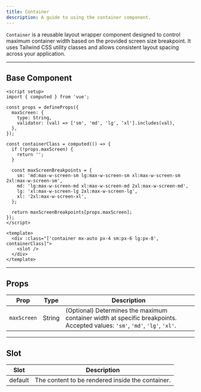 ```yaml
---
title: Container  
description: A guide to using the container component.
---
```


`Container` is a reusable layout wrapper component designed to control maximum container width based on the provided screen size breakpoint. It uses Tailwind CSS utility classes and allows consistent layout spacing across your application.

---

## Base Component

```vue
<script setup>
import { computed } from 'vue';

const props = defineProps({
  maxScreen: {
    type: String,
    validator: (val) => ['sm', 'md', 'lg', 'xl'].includes(val),
  },
});

const containerClass = computed(() => {
  if (!props.maxScreen) {
    return '';
  }

  const maxScreenBreakpoints = {
    sm: 'md:max-w-screen-sm lg:max-w-screen-sm xl:max-w-screen-sm 2xl:max-w-screen-sm',
    md: 'lg:max-w-screen-md xl:max-w-screen-md 2xl:max-w-screen-md',
    lg: 'xl:max-w-screen-lg 2xl:max-w-screen-lg',
    xl: '2xl:max-w-screen-xl',
  };

  return maxScreenBreakpoints[props.maxScreen];
});
</script>

<template>
  <div :class="['container mx-auto px-4 sm:px-6 lg:px-8', containerClass]">
    <slot />
  </div>
</template>
```

---

## Props

| Prop        | Type   | Description                                                                                                                     |
| ----------- | ------ | ------------------------------------------------------------------------------------------------------------------------------- |
| `maxScreen` | String | (Optional) Determines the maximum container width at specific breakpoints. <br>Accepted values: `'sm'`, `'md'`, `'lg'`, `'xl'`. |

---

## Slot

| Slot    | Description                                      |
| ------- | ------------------------------------------------ |
| default | The content to be rendered inside the container. |
